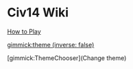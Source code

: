 # Civ14 Wiki

[How to Play](wiki/playing.md)

<!-- set a default theme -->

[gimmick:theme (inverse: false)](bootstrap)

<!-- show a theme chooser in the menu bar -->

[gimmick:ThemeChooser](Change theme)
